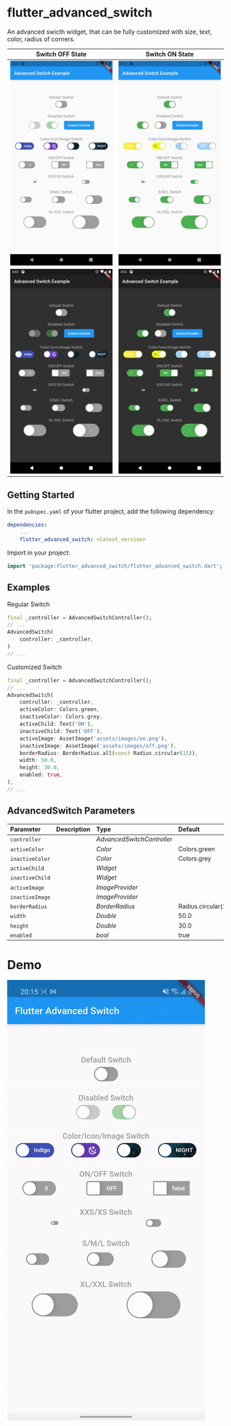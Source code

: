 # flutter_advanced_switch
An advanced swicth widget, that can be fully customized with size, text, color, radius of corners.

| Switch OFF State | Switch ON State |
|:-:|:-:|
| ![Flutter Advanced Switch Off State](./PREVIEW_LIGHT_OFF.png) | ![Flutter Advanced Switch On State](./PREVIEW_LIGHT_ON.png) |
| ![Flutter Advanced Switch Off State](./PREVIEW_DARK_OFF.png) | ![Flutter Advanced Switch On State](./PREVIEW_DARK_ON.png) |

## Getting Started
In the `pubspec.yaml` of your flutter project, add the following dependency:

```yaml
dependencies:
    ...
    flutter_advanced_switch: <latest_version>
```

Import in your project:

```dart
import 'package:flutter_advanced_switch/flutter_advanced_switch.dart';
```

## Examples

Regular Switch

```dart
final _controller = AdvancedSwitchController();
// ...
AdvancedSwitch(
    controller: _controller,
)
// ...
```

Customized Switch

```dart
final _controller = AdvancedSwitchController();
// ...
AdvancedSwitch(
    controller: _controller,
    activeColor: Colors.green,
    inactiveColor: Colors.grey,
    activeChild: Text('ON'),
    inactiveChild: Text('OFF'), 
    activeImage: AssetImage('assets/images/on.png'),
    inactiveImage: AssetImage('assets/images/off.png'),
    borderRadius: BorderRadius.all(const Radius.circular(15)),
    width: 50.0,
    height: 30.0,
    enabled: true,
),
// ...
```

## AdvancedSwitch Parameters
|Parameter|Description|Type|Default|
|:--------|:----------|:---|:------|
|`controller`| |*AdvancedSwitchController*||
|`activeColor`| |*Color*|Colors.green|
|`inactiveColor`| |*Color*|Colors.grey|
|`activeChild`| |*Widget*||
|`inactiveChild`| |*Widget*||
|`activeImage`| |*ImageProvider*||
|`inactiveImage`| |*ImageProvider*||
|`borderRadius`| |*BorderRadius*|Radius.circular(15)|
|`width`| |*Double*|50.0|
|`height`| |*Double*|30.0|
|`enabled`| |*bool*|true|

# Demo

![Flutter Advanced Switch Preview](./SWITCH_PREVIEW.gif)
